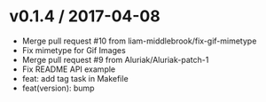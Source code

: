 
v0.1.4 / 2017-04-08
===================

  * Merge pull request #10 from liam-middlebrook/fix-gif-mimetype
  * Fix mimetype for Gif Images
  * Merge pull request #9 from Aluriak/Aluriak-patch-1
  * Fix README API example
  * feat: add tag task in Makefile
  * feat(version): bump
